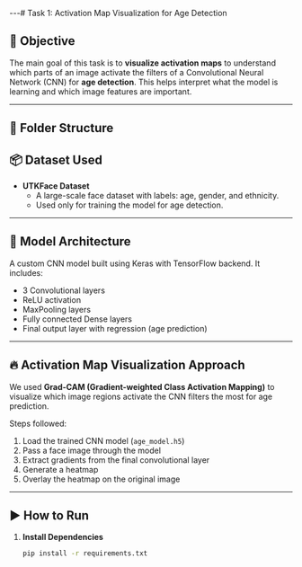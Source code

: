 ---# Task 1: Activation Map Visualization for Age Detection

## 📌 Objective
The main goal of this task is to **visualize activation maps** to understand which parts of an image activate the filters of a Convolutional Neural Network (CNN) for **age detection**. This helps interpret what the model is learning and which image features are important.

---

## 📂 Folder Structure

## 📦 Dataset Used
- **UTKFace Dataset**
  - A large-scale face dataset with labels: age, gender, and ethnicity.
  - Used only for training the model for age detection.

---

## 🧠 Model Architecture
A custom CNN model built using Keras with TensorFlow backend. It includes:
- 3 Convolutional layers
- ReLU activation
- MaxPooling layers
- Fully connected Dense layers
- Final output layer with regression (age prediction)

---

## 🔥 Activation Map Visualization Approach
We used **Grad-CAM (Gradient-weighted Class Activation Mapping)** to visualize which image regions activate the CNN filters the most for age prediction.

Steps followed:
1. Load the trained CNN model (`age_model.h5`)
2. Pass a face image through the model
3. Extract gradients from the final convolutional layer
4. Generate a heatmap
5. Overlay the heatmap on the original image

---

## ▶️ How to Run

1. **Install Dependencies**
   ```bash
   pip install -r requirements.txt
